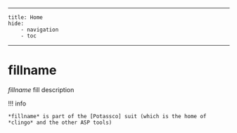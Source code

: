 ______________________________________________________________________

```
title: Home
hide:
    - navigation
    - toc
```

______________________________________________________________________

# fillname

*fillname* fill description

!!! info

```
*fillname* is part of the [Potassco] suit (which is the home of *clingo* and the other ASP tools)
```
